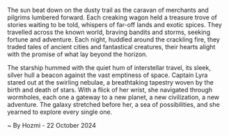 
The sun beat down on the dusty trail as the caravan of merchants and pilgrims lumbered forward. Each creaking wagon held a treasure trove of stories waiting to be told, whispers of far-off lands and exotic spices. They travelled across the known world, braving bandits and storms, seeking fortune and adventure. Each night, huddled around the crackling fire, they traded tales of ancient cities and fantastical creatures, their hearts alight with the promise of what lay beyond the horizon. 

The starship hummed with the quiet hum of interstellar travel, its sleek, silver hull a beacon against the vast emptiness of space. Captain Lyra stared out at the swirling nebulae, a breathtaking tapestry woven by the birth and death of stars. With a flick of her wrist, she navigated through wormholes, each one a gateway to a new planet, a new civilization, a new adventure. The galaxy stretched before her, a sea of possibilities, and she yearned to explore every single one. 

~ By Hozmi - 22 October 2024
